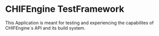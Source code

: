# CHIFEngine TestFramework

This Application is meant for testing and experiencing the capabilites of CHIFEngine´s API and its build system.